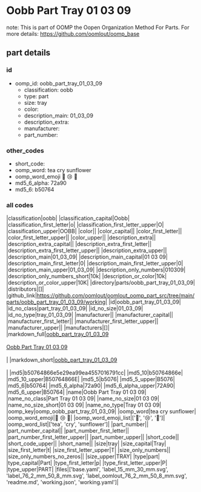 # Oobb Part Tray 01 03 09  

note: This is part of OOMP the Oopen Organization Method For Parts. For more details: https://github.com/oomlout/oomp_base

##  part details





### id
* oomp_id: oobb_part_tray_01_03_09
  * classification: oobb
  * type: part
  * size: tray
  * color: 
  * description_main: 01_03_09
  * description_extra: 
  * manufacturer: 
  * part_number: 

### other_codes
* short_code: 
* oomp_word: tea cry sunflower
* oomp_word_emoji :tea: :cry: :sunflower:
* md5_6_alpha: 72a90
* md5_6: b50764

### all codes 
|classification|oobb|
|classification_capital|Oobb|
|classification_first_letter|o|
|classification_first_letter_upper|O|
|classification_upper|OOBB|
|color||
|color_capital||
|color_first_letter||
|color_first_letter_upper||
|color_upper||
|description_extra||
|description_extra_capital||
|description_extra_first_letter||
|description_extra_first_letter_upper||
|description_extra_upper||
|description_main|01_03_09|
|description_main_capital|01 03 09|
|description_main_first_letter|0|
|description_main_first_letter_upper|0|
|description_main_upper|01_03_09|
|description_only_numbers|010309|
|description_only_numbers_short|10k|
|description_or_color|10k|
|description_or_color_upper|10K|
|directory|parts/oobb_part_tray_01_03_09|
|distributors|[]|
|github_link|https://github.com/oomlout/oomlout_oomp_part_src/tree/main/parts/oobb_part_tray_01_03_09/working|
|id|oobb_part_tray_01_03_09|
|id_no_class|part_tray_01_03_09|
|id_no_size|01_03_09|
|id_no_type|tray_01_03_09|
|manufacturer||
|manufacturer_capital||
|manufacturer_first_letter||
|manufacturer_first_letter_upper||
|manufacturer_upper||
|manufacturers|[]|
|markdown_full|[oobb_part_tray_01_03_09](https://github.com/oomlout/oomlout_oomp_part_src/tree/main/parts/oobb_part_tray_01_03_09/working)<br>[](https://github.com/oomlout/oomlout_oomp_part_src/tree/main/parts/oobb_part_tray_01_03_09/working)<br>[Oobb Part Tray 01 03 09](https://github.com/oomlout/oomlout_oomp_part_src/tree/main/parts/oobb_part_tray_01_03_09/working)<br><br>|
|markdown_short|[oobb_part_tray_01_03_09](https://github.com/oomlout/oomlout_oomp_part_src/tree/main/parts/oobb_part_tray_01_03_09/working)<br><br>|
|md5|b50764866e5e29ea99ea4557016791cc|
|md5_10|b50764866e|
|md5_10_upper|B50764866E|
|md5_5|b5076|
|md5_5_upper|B5076|
|md5_6|b50764|
|md5_6_alpha|72a90|
|md5_6_alpha_upper|72A90|
|md5_6_upper|B50764|
|name|Oobb Part Tray 01 03 09|
|name_no_class|Part Tray 01 03 09|
|name_no_size|01 03 09|
|name_no_size_short|01 03 09|
|name_no_type|Tray 01 03 09|
|oomp_key|oomp_oobb_part_tray_01_03_09|
|oomp_word|tea cry sunflower|
|oomp_word_emoji|:tea: :cry: :sunflower:|
|oomp_word_emoji_list|[':tea:', ':cry:', ':sunflower:']|
|oomp_word_list|['tea', 'cry', 'sunflower']|
|part_number||
|part_number_capital||
|part_number_first_letter||
|part_number_first_letter_upper||
|part_number_upper||
|short_code||
|short_code_upper||
|short_name||
|size|tray|
|size_capital|Tray|
|size_first_letter|t|
|size_first_letter_upper|T|
|size_only_numbers||
|size_only_numbers_no_zeros||
|size_upper|TRAY|
|type|part|
|type_capital|Part|
|type_first_letter|p|
|type_first_letter_upper|P|
|type_upper|PART|
|files|['base.yaml', 'label_15_mm_30_mm.svg', 'label_76_2_mm_50_8_mm.svg', 'label_oomlout_76_2_mm_50_8_mm.svg', 'readme.md', 'working.json', 'working.yaml']|
